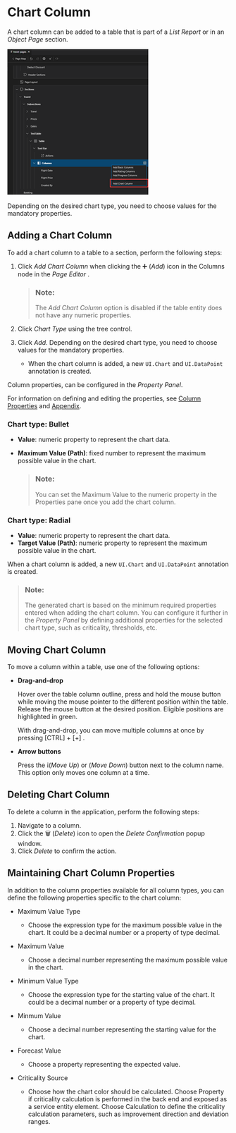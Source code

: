 <!-- loiob78b3023e27b4078bab94189937fb550 -->

<link rel="stylesheet" type="text/css" href="../css/sap-icons.css"/>

# Chart Column

A chart column can be added to a table that is part of a *List Report* or in an *Object Page* section.

![](images/Chart_Column_b8ccb9a.png)

Depending on the desired chart type, you need to choose values for the mandatory properties.



<a name="loiob78b3023e27b4078bab94189937fb550__section_rnc_z5y_35b"/>

## Adding a Chart Column

To add a chart column to a table to a section, perform the following steps:

1.  Click *Add Chart Column* when clicking the :heavy_plus_sign: \(*Add*\) icon in the Columns node in the *Page Editor* .

    > ### Note:  
    > The *Add Chart Column* option is disabled if the table entity does not have any numeric properties.

2.  Click *Chart Type* using the tree control.
3.  Click *Add*. Depending on the desired chart type, you need to choose values for the mandatory properties.
    -   When the chart column is added, a new `UI.Chart` and `UI.DataPoint` annotation is created.


Column properties, can be configured in the *Property Panel*.

For information on defining and editing the properties, see [Column Properties](table-columns-a80d603.md#loioa80d603f85164482b192eeeb2df535a2__columnproperties) and [Appendix](appendix-457f2e9.md#loio457f2e9699b5437fb09d56311055a4a0).



### Chart type: Bullet

-   **Value**: numeric property to represent the chart data.
-   **Maximum Value \(Path\)**: fixed number to represent the maximum possible value in the chart.

    > ### Note:  
    > You can set the Maximum Value to the numeric property in the Properties pane once you add the chart column.




### Chart type: Radial

-   **Value**: numeric property to represent the chart data.
-   **Target Value \(Path\)**: numeric property to represent the maximum possible value in the chart.

When a chart column is added, a new `UI.Chart` and `UI.DataPoint` annotation is created.

> ### Note:  
> The generated chart is based on the minimum required properties entered when adding the chart column. You can configure it further in the *Property Panel* by defining additional properties for the selected chart type, such as criticality, thresholds, etc.



<a name="loiob78b3023e27b4078bab94189937fb550__section_amv_mry_35b"/>

## Moving Chart Column

To move a column within a table, use one of the following options:

-   **Drag-and-drop**

    Hover over the table column outline, press and hold the mouse button while moving the mouse pointer to the different position within the table. Release the mouse button at the desired position. Eligible positions are highlighted in green.

    With drag-and-drop, you can move multiple columns at once by pressing [CTRL\] + [\+\]  .

-   **Arrow buttons**

    Press the <span class="SAP-icons-V5"></span>\(*Move Up*\) or <span class="SAP-icons-V5"></span> \(*Move Down*\) button next to the column name. This option only moves one column at a time.




<a name="loiob78b3023e27b4078bab94189937fb550__section_gg1_psy_35b"/>

## Deleting Chart Column

To delete a column in the application, perform the following steps:

1.  Navigate to a column.
2.  Click the :wastebasket: \(*Delete*\) icon to open the *Delete Confirmation* popup window.
3.  Click *Delete* to confirm the action.



<a name="loiob78b3023e27b4078bab94189937fb550__section_fvv_mb5_s2c"/>

## Maintaining Chart Column Properties

In addition to the column properties available for all column types, you can define the following properties specific to the chart column:

-   Maximum Value Type
    -   Choose the expression type for the maximum possible value in the chart. It could be a decimal number or a property of type decimal.

-   Maximum Value
    -   Choose a decimal number representing the maximum possible value in the chart.

-   Minimum Value Type
    -   Choose the expression type for the starting value of the chart. It could be a decimal number or a property of type decimal.

-   Minmum Value
    -   Choose a decimal number representing the starting value for the chart.

-   Forecast Value
    -   Choose a property representing the expected value.

-   Criticality Source
    -   Choose how the chart color should be calculated. Choose Property if criticality calculation is performed in the back end and exposed as a service entity element. Choose Calculation to define the criticality calculation parameters, such as improvement direction and deviation ranges.


